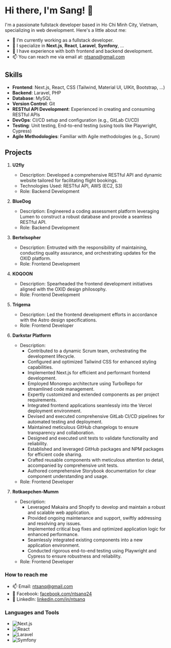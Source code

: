 # Hi there, I'm Sang! 👋

I'm a passionate fullstack developer based in Ho Chi Minh City, Vietnam, specializing in web development. Here's a little about me:

- 🔭 I’m currently working as a fullstack developer.
- 🌱 I specialize in **Next.js**, **React**, **Laravel**, **Symfony**, ...
- 💼 I have experience with both frontend and backend development.
- 📫 You can reach me via email at: [ntsanq@gmail.com](mailto:ntsanq@gmail.com)

## Skills

- **Frontend**: Next.js, React, CSS (Tailwind, Material UI, UIKit, Bootstrap, ...)
- **Backend**: Laravel, PHP
- **Database**: MySQL
- **Version Control**: Git
- **RESTful API Development**: Experienced in creating and consuming RESTful APIs
- **DevOps**: CI/CD setup and configuration (e.g., GitLab CI/CD)
- **Testing**: Unit testing, End-to-end testing (using tools like Playwright, Cypress)
- **Agile Methodologies**: Familiar with Agile methodologies (e.g., Scrum)


## Projects

1. **U2fly**
   - Description: Developed a comprehensive RESTful API and dynamic website tailored for facilitating flight bookings.
   - Technologies Used: RESTful API, AWS (EC2, S3)
   - Role: Backend Development

2. **BlueDog**
   - Description: Engineered a coding assessment platform leveraging Lumen to construct a robust database and provide a seamless RESTful API.
   - Role: Backend Development

3. **Bertelsopher**
   - Description: Entrusted with the responsibility of maintaining, conducting quality assurance, and orchestrating updates for the OXID platform.
   - Role: Frontend Development

4. **KOQOON**
   - Description: Spearheaded the frontend development initiatives aligned with the OXID design philosophy.
   - Role: Frontend Development

5. **Trigema**
   - Description: Led the frontend development efforts in accordance with the Astro design specifications.
   - Role: Frontend Developer

6. **Darkstar Platform**
   - Description:
      - Contributed to a dynamic Scrum team, orchestrating the development lifecycle.
      - Configured and optimized Tailwind CSS for enhanced styling capabilities.
      - Implemented Next.js for efficient and performant frontend development.
      - Employed Monorepo architecture using TurboRepo for streamlined code management.
      - Expertly customized and extended components as per project requirements.
      - Integrated frontend applications seamlessly into the Vercel deployment environment.
      - Devised and executed comprehensive GitLab CI/CD pipelines for automated testing and deployment.
      - Maintained meticulous GitHub changelogs to ensure transparency and collaboration.
      - Designed and executed unit tests to validate functionality and reliability.
      - Established and leveraged GitHub packages and NPM packages for efficient code sharing.
      - Crafted reusable components with meticulous attention to detail, accompanied by comprehensive unit tests.
      - Authored comprehensive Storybook documentation for clear component understanding and usage.
   - Role: Frontend Developer

7. **Rotkaepchen-Mumm**
   - Description:
      - Leveraged Makaira and Shopify to develop and maintain a robust and scalable web application.
      - Provided ongoing maintenance and support, swiftly addressing and resolving any issues.
      - Implemented critical bug fixes and optimized application logic for enhanced performance.
      - Seamlessly integrated existing components into a new application environment.
      - Conducted rigorous end-to-end testing using Playwright and Cypress to ensure robustness and reliability.
   - Role: Frontend Developer

### How to reach me
- 📫 Email: [ntsanq@gmail.com](mailto:ntsanq@gmail.com)
- 📱 Facebook: [facebook.com/ntsanq24](https://facebook.com/ntsanq24)
- 💼 LinkedIn: [linkedin.com/in/ntsanq](https://linkedin.com/in/ntsanq)

[//]: # (### Spotify Playing 🎧)
[//]: # ([![Spotify]&#40;https://novatorem.vercel.app/api/spotify?background_color=0d1117&border_color=ffffff&#41;]&#40;https://open.spotify.com/user/31zlz6u7ti3a2jpx4y6ketovsnga&#41;)

### Languages and Tools
- ![Next.js](https://img.shields.io/badge/-Next.js-000000?style=flat&logo=next.js)
- ![React](https://img.shields.io/badge/-React-000000?style=flat&logo=react)
- ![Laravel](https://img.shields.io/badge/-Laravel-000000?style=flat&logo=laravel)
- ![Symfony](https://img.shields.io/badge/-Symfony-000000?style=flat&logo=symfony)
